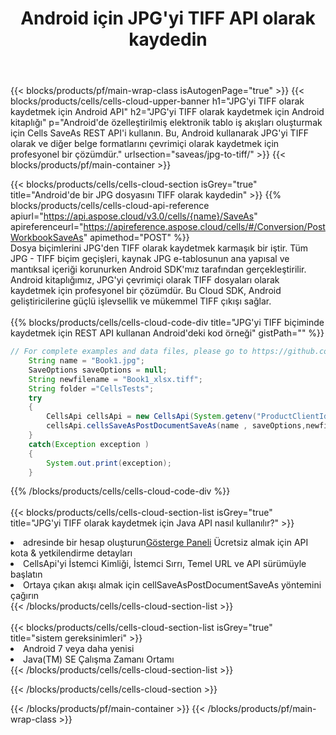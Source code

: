 ﻿---
title:  Android için JPG'yi TIFF API olarak kaydedin
description: JPG formatındaki dosyayı TIFF formatındaki dosya olarak kaydetmek için Aspose.Cells Cloud SDK for Android'i kullanma.
url: /tr/android/saveas/jpg-to-tiff/
---
{{< blocks/products/pf/main-wrap-class isAutogenPage="true" >}}
{{< blocks/products/cells/cells-cloud-upper-banner h1="JPG\'yi TIFF olarak kaydetmek için Android API" h2="JPG\'yi TIFF olarak kaydetmek için Android kitaplığı" p="Android\'de özelleştirilmiş elektronik tablo iş akışları oluşturmak için Cells SaveAs REST API\'i kullanın. Bu, Android kullanarak JPG\'yi TIFF olarak ve diğer belge formatlarını çevrimiçi olarak kaydetmek için profesyonel bir çözümdür." urlsection="saveas/jpg-to-tiff/" >}}
{{< blocks/products/pf/main-container >}}

{{< blocks/products/cells/cells-cloud-section isGrey="true" title="Android\'de bir JPG dosyasını TIFF olarak kaydedin" >}}
{{% blocks/products/cells/cells-cloud-api-reference apiurl="https://api.aspose.cloud/v3.0/cells/{name}/SaveAs" apireferenceurl="https://apireference.aspose.cloud/cells/#/Conversion/PostWorkbookSaveAs" apimethod="POST" %}}
<br/>
Dosya biçimlerini JPG'den TIFF olarak kaydetmek karmaşık bir iştir. Tüm JPG - TIFF biçim geçişleri, kaynak JPG e-tablosunun ana yapısal ve mantıksal içeriği korunurken Android SDK'mız tarafından gerçekleştirilir. Android kitaplığımız, JPG'yi çevrimiçi olarak TIFF dosyaları olarak kaydetmek için profesyonel bir çözümdür. Bu Cloud SDK, Android geliştiricilerine güçlü işlevsellik ve mükemmel TIFF çıkışı sağlar.
<br/>
<br/>
{{% blocks/products/cells/cells-cloud-code-div title="JPG\'yi TIFF biçiminde kaydetmek için REST API kullanan Android\'deki kod örneği" gistPath="" %}}
  
```java
// For complete examples and data files, please go to https://github.com/aspose-cells-cloud/aspose-cells-cloud-android/
    String name = "Book1.jpg";
    SaveOptions saveOptions = null;
    String newfilename = "Book1_xlsx.tiff";
    String folder ="CellsTests";
    try
    {
        CellsApi cellsApi = new CellsApi(System.getenv("ProductClientId"), System.getenv("ProductClientSecret"));
        cellsApi.cellsSaveAsPostDocumentSaveAs(name , saveOptions,newfilename,false,false,folder,null,null,null,true);                       
    }
    catch(Exception exception )
    {
        System.out.print(exception);
    }
```
  
{{% /blocks/products/cells/cells-cloud-code-div %}}
<br/>
<br/>
{{< blocks/products/cells/cells-cloud-section-list isGrey="true" title="JPG\'yi TIFF olarak kaydetmek için Java API nasıl kullanılır?" >}}
<li> adresinde bir hesap oluşturun<a href="https://dashboard.aspose.cloud/">Gösterge Paneli</a> Ücretsiz almak için API kota & yetkilendirme detayları</li>
<li>CellsApi'yi İstemci Kimliği, İstemci Sırrı, Temel URL ve API sürümüyle başlatın</li>
<li>Ortaya çıkan akışı almak için cellSaveAsPostDocumentSaveAs yöntemini çağırın</li>
{{< /blocks/products/cells/cells-cloud-section-list >}}
<br/>
<br/>
{{< blocks/products/cells/cells-cloud-section-list isGrey="true" title="sistem gereksinimleri" >}}
<li>Android 7 veya daha yenisi</li>
<li>Java(TM) SE Çalışma Zamanı Ortamı</li>
{{< /blocks/products/cells/cells-cloud-section-list >}}

{{< /blocks/products/cells/cells-cloud-section >}}

{{< /blocks/products/pf/main-container >}}
{{< /blocks/products/pf/main-wrap-class >}}
